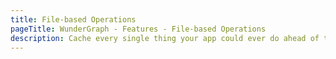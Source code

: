 ```yaml
---
title: File-based Operations
pageTitle: WunderGraph - Features - File-based Operations
description: Cache every single thing your app could ever do ahead of time, so your code never even has to run at all.
---
```

